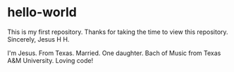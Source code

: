 # hello-world
This is my first repository. Thanks for taking the time to view this repository. Sincerely, Jesus H H.

I'm Jesus. From Texas. Married. One daughter. Bach of Music from Texas A&M University. Loving code!  
